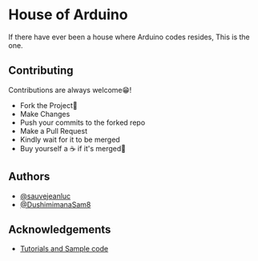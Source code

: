 
# House of Arduino

If there have ever been a house where Arduino codes resides, This is the one.


## Contributing

Contributions are always welcome😁!

- Fork the Project🍴
- Make Changes
- Push your commits to the forked repo
- Make a Pull Request
- Kindly wait for it to be merged
- Buy yourself a ☕ if it's merged🎉

  
## Authors

- [@sauvejeanluc](twitter.com/sauvejeanLuc)
- [@DushimimanaSam8](twitter.com/DushimimanaSam8)

  
## Acknowledgements

 - [Tutorials and Sample code](https://foreach.benax.rw/)
